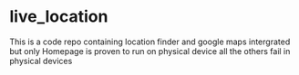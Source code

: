 # live_location
This is a code repo containing location finder and google maps intergrated but only Homepage is proven to run on physical device
all the others fail in physical devices

